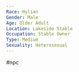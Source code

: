 ```yaml
---
Race: Hylian
Gender: Male
Age: Older Adult
Location: Lakeside Stable
Occupation: Stable Owner
Type: Medium
Sexuality: Heterosexual
---
```

#npc 

